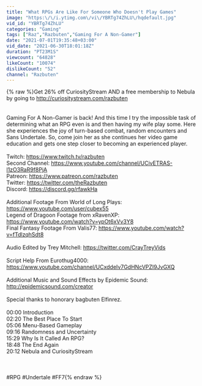 ```yaml
---
title: "What RPGs Are Like For Someone Who Doesn't Play Games"
image: "https:\/\/i.ytimg.com\/vi\/YBRTg74ZhLU\/hqdefault.jpg"
vid_id: "YBRTg74ZhLU"
categories: "Gaming"
tags: ["Raz","Razbuten","Gaming For A Non-Gamer"]
date: "2021-07-01T19:35:48+03:00"
vid_date: "2021-06-30T18:01:18Z"
duration: "PT23M1S"
viewcount: "64828"
likeCount: "10074"
dislikeCount: "52"
channel: "Razbuten"
---
```

{% raw %}Get 26% off CuriosityStream AND a free membership to Nebula by going to <a rel="nofollow" target="blank" href="http://curiositystream.com/razbuten">http://curiositystream.com/razbuten</a><br /><br /><br />Gaming For A Non-Gamer is back! And this time I try the impossible task of determining what an RPG even is and then having my wife play some. Here she experiences the joy of turn-based combat, random encounters and Sans Undertale. So, come join her as she continues her video game education and gets one step closer to becoming an experienced player.<br /><br />Twitch: <a rel="nofollow" target="blank" href="https://www.twitch.tv/razbuten">https://www.twitch.tv/razbuten</a><br />Second Channel: <a rel="nofollow" target="blank" href="https://www.youtube.com/channel/UCivETRAS-l1zO3RaR9f8PjA">https://www.youtube.com/channel/UCivETRAS-l1zO3RaR9f8PjA</a><br />Patreon: <a rel="nofollow" target="blank" href="https://www.patreon.com/razbuten">https://www.patreon.com/razbuten</a> <br />Twitter: <a rel="nofollow" target="blank" href="https://twitter.com/theRazbuten">https://twitter.com/theRazbuten</a><br />Discord: <a rel="nofollow" target="blank" href="https://discord.gg/rfawkHa">https://discord.gg/rfawkHa</a><br /><br />Additional Footage From World of Long Plays: <a rel="nofollow" target="blank" href="https://www.youtube.com/user/cubex55">https://www.youtube.com/user/cubex55</a><br />Legend of Dragoon Footage from xRavenXP: <a rel="nofollow" target="blank" href="https://www.youtube.com/watch?v=ypOt6xVv3Y8">https://www.youtube.com/watch?v=ypOt6xVv3Y8</a><br />Final Fantasy Footage From Valis77: <a rel="nofollow" target="blank" href="https://www.youtube.com/watch?v=fTdlzqhSdt8">https://www.youtube.com/watch?v=fTdlzqhSdt8</a><br /><br />Audio Edited by Trey Mitchell: <a rel="nofollow" target="blank" href="https://twitter.com/CrayTreyVids">https://twitter.com/CrayTreyVids</a><br /><br />Script Help From Eurothug4000: <a rel="nofollow" target="blank" href="https://www.youtube.com/channel/UCxddeIv7GdHNcVPZI9JvGXQ">https://www.youtube.com/channel/UCxddeIv7GdHNcVPZI9JvGXQ</a><br /><br />Additional Music and Sound Effects by Epidemic Sound: <a rel="nofollow" target="blank" href="http://epidemicsound.com/creator">http://epidemicsound.com/creator</a><br /><br />Special thanks to honorary bagbuten Elfinrez.<br /><br />00:00 Introduction<br />02:20 The Best Place To Start<br />05:06 Menu-Based Gameplay<br />09:16 Randomness and Uncertainty <br />15:29 Why Is It Called An RPG?<br />18:48 The End Again<br />20:12 Nebula and CuriosityStream<br /><br /><br /><br />#RPG #Undertale #FF7{% endraw %}
